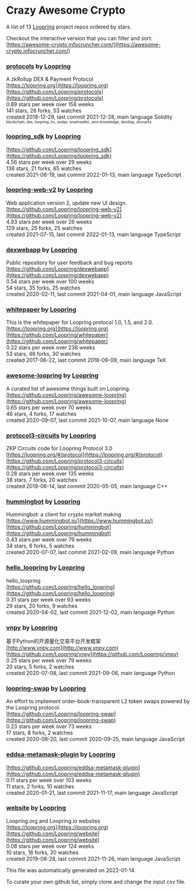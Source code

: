 # Crazy Awesome Crypto
A list of 13 [Loopring](https://github.com/Loopring) project repos ordered by stars.  

Checkout the interactive version that you can filter and sort: 
[https://awesome-crypto.infocruncher.com/](https://awesome-crypto.infocruncher.com/)  


### [protocols](https://github.com/Loopring/protocols) by [Loopring](https://github.com/Loopring)  
A zkRollup DEX & Payment Protocol  
[https://loopring.org](https://loopring.org)  
[https://github.com/Loopring/protocols](https://github.com/Loopring/protocols)  
0.89 stars per week over 158 weeks  
141 stars, 28 forks, 53 watches  
created 2018-12-29, last commit 2021-12-28, main language Solidity  
<sub><sup>blockchain, dex, loopring, lrc, oedax, smartwallet, zero-knowledge, zkrollup, zksnarks</sup></sub>


### [loopring_sdk](https://github.com/Loopring/loopring_sdk) by [Loopring](https://github.com/Loopring)  
  
[https://github.com/Loopring/loopring_sdk](https://github.com/Loopring/loopring_sdk)  
4.56 stars per week over 29 weeks  
136 stars, 21 forks, 65 watches  
created 2021-06-19, last commit 2022-01-13, main language TypeScript  


### [loopring-web-v2](https://github.com/Loopring/loopring-web-v2) by [Loopring](https://github.com/Loopring)  
Web application version 2, update new UI design.  
[https://github.com/Loopring/loopring-web-v2](https://github.com/Loopring/loopring-web-v2)  
4.93 stars per week over 26 weeks  
129 stars, 25 forks, 25 watches  
created 2021-07-15, last commit 2022-01-13, main language TypeScript  


### [dexwebapp](https://github.com/Loopring/dexwebapp) by [Loopring](https://github.com/Loopring)  
Public repository for user feedback and bug reports  
[https://github.com/Loopring/dexwebapp](https://github.com/Loopring/dexwebapp)  
0.54 stars per week over 100 weeks  
54 stars, 35 forks, 25 watches  
created 2020-02-11, last commit 2021-04-01, main language JavaScript  


### [whitepaper](https://github.com/Loopring/whitepaper) by [Loopring](https://github.com/Loopring)  
This is the whitepaper for Loopring protocol 1.0, 1.5, and 2.0.  
[https://loopring.org](https://loopring.org)  
[https://github.com/Loopring/whitepaper](https://github.com/Loopring/whitepaper)  
0.22 stars per week over 238 weeks  
53 stars, 46 forks, 30 watches  
created 2017-06-22, last commit 2018-09-09, main language TeX  


### [awesome-loopring](https://github.com/Loopring/awesome-loopring) by [Loopring](https://github.com/Loopring)  
A curated list of awesome things built on Loopring.  
[https://github.com/Loopring/awesome-loopring](https://github.com/Loopring/awesome-loopring)  
0.65 stars per week over 70 weeks  
46 stars, 4 forks, 17 watches  
created 2020-09-07, last commit 2021-10-07, main language None  


### [protocol3-circuits](https://github.com/Loopring/protocol3-circuits) by [Loopring](https://github.com/Loopring)  
ZKP Circuits code for Loopring Protocol 3.0  
[https://loopring.org/#/protocol](https://loopring.org/#/protocol)  
[https://github.com/Loopring/protocol3-circuits](https://github.com/Loopring/protocol3-circuits)  
0.28 stars per week over 135 weeks  
38 stars, 7 forks, 20 watches  
created 2019-06-14, last commit 2020-05-05, main language C++  


### [hummingbot](https://github.com/Loopring/hummingbot) by [Loopring](https://github.com/Loopring)  
Hummingbot: a client for crypto market making  
[https://www.hummingbot.io/](https://www.hummingbot.io/)  
[https://github.com/Loopring/hummingbot](https://github.com/Loopring/hummingbot)  
0.43 stars per week over 79 weeks  
34 stars, 6 forks, 5 watches  
created 2020-07-07, last commit 2021-02-09, main language Python  


### [hello_loopring](https://github.com/Loopring/hello_loopring) by [Loopring](https://github.com/Loopring)  
hello_loopring  
[https://github.com/Loopring/hello_loopring](https://github.com/Loopring/hello_loopring)  
0.31 stars per week over 93 weeks  
29 stars, 20 forks, 9 watches  
created 2020-04-02, last commit 2021-12-02, main language Python  


### [vnpy](https://github.com/Loopring/vnpy) by [Loopring](https://github.com/Loopring)  
基于Python的开源量化交易平台开发框架  
[http://www.vnpy.com](http://www.vnpy.com)  
[https://github.com/Loopring/vnpy](https://github.com/Loopring/vnpy)  
0.25 stars per week over 79 weeks  
20 stars, 5 forks, 2 watches  
created 2020-07-08, last commit 2021-09-06, main language Python  


### [loopring-swap](https://github.com/Loopring/loopring-swap) by [Loopring](https://github.com/Loopring)  
An effort to implement order-book-transparent L2 token swaps powered by the Loopring protocol.  
[https://github.com/Loopring/loopring-swap](https://github.com/Loopring/loopring-swap)  
0.23 stars per week over 73 weeks  
17 stars, 8 forks, 2 watches  
created 2020-08-20, last commit 2020-09-25, main language JavaScript  


### [eddsa-metamask-plugin](https://github.com/Loopring/eddsa-metamask-plugin) by [Loopring](https://github.com/Loopring)  
  
[https://github.com/Loopring/eddsa-metamask-plugin](https://github.com/Loopring/eddsa-metamask-plugin)  
0.11 stars per week over 103 weeks  
11 stars, 2 forks, 10 watches  
created 2020-01-21, last commit 2021-11-17, main language JavaScript  


### [website](https://github.com/Loopring/website) by [Loopring](https://github.com/Loopring)  
Loopring.org and Loopring.io websites  
[https://loopring.org](https://loopring.org)  
[https://github.com/Loopring/website](https://github.com/Loopring/website)  
0.08 stars per week over 124 weeks  
10 stars, 16 forks, 20 watches  
created 2019-08-28, last commit 2021-11-26, main language JavaScript  


This file was automatically generated on 2022-01-14.  

To curate your own github list, simply clone and change the input csv file.  